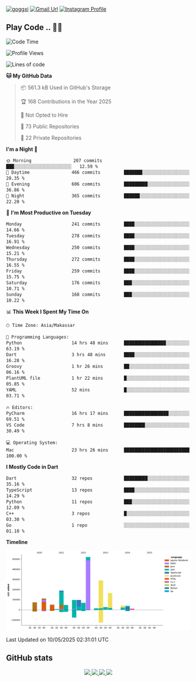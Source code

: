 [![goggxi](https://img.shields.io/badge/Portofolio-Goggxi-orange)](https://goggxi.github.io)
[![Gmail Url](https://img.shields.io/twitter/url?label=Goggxi@gmail.com&logo=gmail&style=social&url=http%3A%2F%2Fmailto%3Acontact.Goggxi@gmail.com)](mailto:Goggxi@gmail.com) [![Instagram Profile](https://img.shields.io/twitter/url?label=moh_rifkan&logo=instagram&style=social&url=https://www.instagram.com/moh_rifkan/)](https://www.instagram.com/moh_rifkan/)

## Play Code .. 💬🚀

<!-- [![Moh Rifkan GitHub stats](https://github-readme-stats.vercel.app/api?username=goggxi&count_private=true&show_icons=true&theme=dracula&custom_title=Goggxi%20Statistic%20🚀)](https://github.com/goggxi/goggxi)

[![Top Langs](https://github-readme-stats.vercel.app/api/top-langs/?username=goggxi&langs_count=8&layout=compact&show_icons=true&theme=dracula)](https://github.com/goggxi/goggxi) -->

<!--START_SECTION:waka-->
![Code Time](http://img.shields.io/badge/Code%20Time-4%2C270%20hrs%2047%20mins-blue)

![Profile Views](http://img.shields.io/badge/Profile%20Views-10-blue)

![Lines of code](https://img.shields.io/badge/From%20Hello%20World%20I%27ve%20Written-1.8%20million%20lines%20of%20code-blue)

**🐱 My GitHub Data** 

> 📦 561.3 kB Used in GitHub's Storage 
 > 
> 🏆 168 Contributions in the Year 2025
 > 
> 🚫 Not Opted to Hire
 > 
> 📜 73 Public Repositories 
 > 
> 🔑 22 Private Repositories 
 > 
**I'm a Night 🦉** 

```text
🌞 Morning                207 commits         ███░░░░░░░░░░░░░░░░░░░░░░   12.59 % 
🌆 Daytime                466 commits         ███████░░░░░░░░░░░░░░░░░░   28.35 % 
🌃 Evening                606 commits         █████████░░░░░░░░░░░░░░░░   36.86 % 
🌙 Night                  365 commits         ██████░░░░░░░░░░░░░░░░░░░   22.20 % 
```
📅 **I'm Most Productive on Tuesday** 

```text
Monday                   241 commits         ████░░░░░░░░░░░░░░░░░░░░░   14.66 % 
Tuesday                  278 commits         ████░░░░░░░░░░░░░░░░░░░░░   16.91 % 
Wednesday                250 commits         ████░░░░░░░░░░░░░░░░░░░░░   15.21 % 
Thursday                 272 commits         ████░░░░░░░░░░░░░░░░░░░░░   16.55 % 
Friday                   259 commits         ████░░░░░░░░░░░░░░░░░░░░░   15.75 % 
Saturday                 176 commits         ███░░░░░░░░░░░░░░░░░░░░░░   10.71 % 
Sunday                   168 commits         ███░░░░░░░░░░░░░░░░░░░░░░   10.22 % 
```


📊 **This Week I Spent My Time On** 

```text
🕑︎ Time Zone: Asia/Makassar

💬 Programming Languages: 
Python                   14 hrs 48 mins      ████████████████░░░░░░░░░   63.19 % 
Dart                     3 hrs 48 mins       ████░░░░░░░░░░░░░░░░░░░░░   16.28 % 
Groovy                   1 hr 26 mins        ██░░░░░░░░░░░░░░░░░░░░░░░   06.16 % 
PlantUML file            1 hr 22 mins        █░░░░░░░░░░░░░░░░░░░░░░░░   05.85 % 
YAML                     52 mins             █░░░░░░░░░░░░░░░░░░░░░░░░   03.71 % 

🔥 Editors: 
PyCharm                  16 hrs 17 mins      █████████████████░░░░░░░░   69.51 % 
VS Code                  7 hrs 8 mins        ████████░░░░░░░░░░░░░░░░░   30.49 % 

💻 Operating System: 
Mac                      23 hrs 26 mins      █████████████████████████   100.00 % 
```

**I Mostly Code in Dart** 

```text
Dart                     32 repos            █████████░░░░░░░░░░░░░░░░   35.16 % 
TypeScript               13 repos            ████░░░░░░░░░░░░░░░░░░░░░   14.29 % 
Python                   11 repos            ███░░░░░░░░░░░░░░░░░░░░░░   12.09 % 
C++                      3 repos             █░░░░░░░░░░░░░░░░░░░░░░░░   03.30 % 
Go                       1 repo              ░░░░░░░░░░░░░░░░░░░░░░░░░   01.10 % 
```



**Timeline**

![Lines of Code chart](https://raw.githubusercontent.com/Goggxi/Goggxi/main/assets/bar_graph.png)


 Last Updated on 10/05/2025 02:31:01 UTC
<!--END_SECTION:waka-->

## GitHub stats

<p align="center">
  <a href="https://github.com/goggxi">
    <img src="http://github-profile-summary-cards.vercel.app/api/cards/profile-details?username=goggxi&theme=transparent" />
  </a>
  <a href="https://github.com/goggxi">
    <img src="https://github-readme-streak-stats.herokuapp.com/?user=goggxi&hide_border=true&card_width=338&theme=transparent" />
  </a>
  <a href="https://github.com/goggxi">
    <img src="http://github-profile-summary-cards.vercel.app/api/cards/stats?username=goggxi&theme=transparent" />
  </a>
  <a href="https://github.com/goggxi">
    <img src="https://github-readme-stats.vercel.app/api/top-langs/?username=goggxi&langs_count=10&exclude_repo=&hide=c,makefile,html,css,sass,nix,nunjucks,tsql,dockerfile,shell&card_width=699&hide_border=true&theme=transparent" />
  </a>
  <!-- <br/>
  <a href="https://github.com/goggxi">
    <img src="https://komarev.com/ghpvc/?username=goggxi&color=blue&style=flat" />
  </a> -->
</p>
